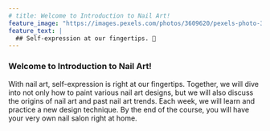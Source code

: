 ```yaml
---
# title: Welcome to Introduction to Nail Art!
feature_image: "https://images.pexels.com/photos/3609620/pexels-photo-3609620.jpeg?auto=compress&cs=tinysrgb&dpr=1&w=500"
feature_text: |
  ## Self-expression at our fingertips. 💅
---
```


### Welcome to Introduction to Nail Art!

With nail art, self-expression is right at our fingertips. Together, we will dive into not only how to paint various nail art designs, but we will also discuss the origins of nail art and past nail art trends. Each week, we will learn and practice a new design technique. By the end of the course, you will have your very own nail salon right at home.
